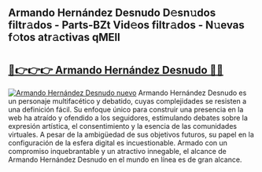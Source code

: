 ## Armando Hernández Desnudo D𝚎sn𝚞dos filtr𝚊dos - Parts-BZt Vid𝚎os filtr𝚊dos - N𝚞evas f𝚘tos atr𝚊ctivas qMEll

# <h2><a href="http://mbb1c4.tromn.icu/?c=Armando+Hern%c3%a1ndez+Desnudo">🔗👉👉👉 Armando Hernández Desnudo 🔗🔗</a></h2>

[![Armando Hernández Desnudo nuevo](https://i.imgur.com/pEAQMta.gif)](http://mbb1c4.tromn.icu/?c=Armando+Hern%c3%a1ndez+Desnudo)
Armando Hernández Desnudo es un personaje multifacético y debatido, cuyas complejidades se resisten a una definición fácil.  Su enfoque único para construir una presencia en la web ha atraído y ofendido a los seguidores, estimulando debates sobre la expresión artística, el consentimiento y la esencia de las comunidades virtuales. A pesar de la ambigüedad de sus objetivos futuros, su papel en la configuración de la esfera digital es incuestionable. Armado con un compromiso inquebrantable y un atractivo innegable, el alcance de Armando Hernández Desnudo en el mundo en línea es de gran alcance.
